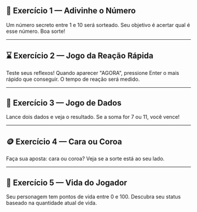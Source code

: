## 🎯 Exercício 1 — Adivinhe o Número

Um número secreto entre 1 e 10 será sorteado. Seu objetivo é acertar qual é esse número. Boa sorte!

---

## ⌛ Exercício 2 — Jogo da Reação Rápida

Teste seus reflexos! Quando aparecer "AGORA", pressione Enter o mais rápido que conseguir. O tempo de reação será medido.

---

## 🎲 Exercício 3 — Jogo de Dados

Lance dois dados e veja o resultado. Se a soma for 7 ou 11, você vence!

---

## 🪙 Exercício 4 — Cara ou Coroa

Faça sua aposta: cara ou coroa? Veja se a sorte está ao seu lado.

---

## 👾 Exercício 5 — Vida do Jogador

Seu personagem tem pontos de vida entre 0 e 100. Descubra seu status baseado na quantidade atual de vida.
